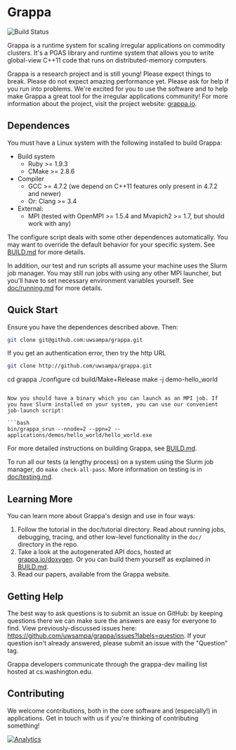 Grappa
===============================================================================
![Build Status][buildStatus]

Grappa is a runtime system for scaling irregular applications on commodity clusters. It's a PGAS library and runtime system that allows you to write global-view C++11 code that runs on distributed-memory computers.

Grappa is a research project and is still young! Please expect things to break. Please do not expect amazing performance yet. Please ask for help if you run into problems. We're excited for you to use the software and to help make Grappa a great tool for the irregular applications community! For more information about the project, visit the project website: [grappa.io](http://grappa.io).

Dependences
-------------------------------------------------------------------------------
You must have a Linux system with the following installed to build Grappa:

* Build system
  * Ruby >= 1.9.3
  * CMake >= 2.8.6
* Compiler
  * GCC >= 4.7.2 (we depend on C++11 features only present in 4.7.2 and newer)
  * Or: Clang >= 3.4
* External:
  * MPI (tested with OpenMPI >= 1.5.4 and Mvapich2 >= 1.7, but should work with any)

The configure script deals with some other dependences automatically. You may want to override the default behavior for your specific system. See [BUILD.md](BUILD.md) for more details.

In addition, our test and run scripts all assume your machine uses the Slurm job manager. You may still run jobs with using any other MPI launcher, but you'll have to set necessary environment variables yourself. See [doc/running.md](doc/running.md) for more details.

Quick Start
-------------------------------------------------------------------------------
Ensure you have the dependences described above. Then:

```bash
git clone git@github.com:uwsampa/grappa.git
```
If you get an authentication error, then try the http URL
```bash
git clone http://github.com/uwsampa/grappa.git
```

cd grappa
./configure
cd build/Make+Release
make -j demo-hello_world
```

Now you should have a binary which you can launch as an MPI job. If you have Slurm installed on your system, you can use our convenient job-launch script:

```bash
bin/grappa_srun --nnode=2 --ppn=2 -- applications/demos/hello_world/hello_world.exe
```

For more detailed instructions on building Grappa, see [BUILD.md](BUILD.md).

To run all our tests (a lengthy process) on a system using the Slurm job manager, do `make check-all-pass`. More information on testing is in [doc/testing.md](doc/testing.md).

Learning More
-------------------------------------------------------------------------------
You can learn more about Grappa's design and use in four ways:

1. Follow the tutorial in the doc/tutorial directory. Read about running jobs, debugging, tracing, and other low-level functionality in the `doc/` directory in the repo.
2. Take a look at the autogenerated API docs, hosted at [grappa.io/doxygen](http://grappa.io/doxygen/). Or you can build them yourself as explained in [BUILD.md](BUILD.md).
3. Read our papers, available from the Grappa website.

Getting Help
-------------------------------------------------------------------------------
The best way to ask questions is to submit an issue on GitHub: by keeping questions there we can make sure the answers are easy for everyone to find. View previously-discussed issues here: https://github.com/uwsampa/grappa/issues?labels=question. If your question isn't already answered, please submit an issue with the "Question" tag.

Grappa developers communicate through the grappa-dev mailing list hosted at cs.washington.edu.

Contributing
-------------------------------------------------------------------------------
We welcome contributions, both in the core software and (especially!) in applications. Get in touch with us if you're thinking of contributing something!


[buildStatus]: https://travis-ci.org/uwsampa/grappa.png?branch=master (https://travis-ci.org/uwsampa/grappa)
[![Analytics](https://ga-beacon.appspot.com/UA-33911150-1/uwsampa/grappa)](https://github.com/igrigorik/ga-beacon)


